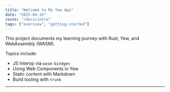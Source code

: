 ```yaml
---
title: "Welcome to My Yew App"
date: "2025-04-15"
route: "/docs/intro"
tags: ["overview", "getting-started"]
---
```


This project documents my learning journey with Rust, Yew, and WebAssembly (WASM).

Topics include:

- JS Interop via `wasm-bindgen`
- Using Web Components in Yew
- Static content with Markdown
- Build tooling with `trunk`

---